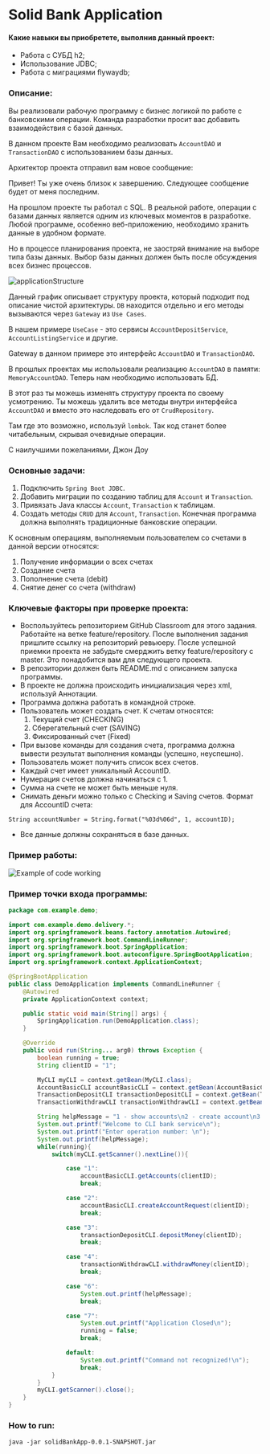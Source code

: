 # Solid Bank Application

#### Какие навыки вы приобретете, выполнив данный проект:
* Работа с СУБД h2;
* Использование JDBC;
* Работа с миграциями flywaydb;

### Описание:
Вы реализовали рабочую программу с бизнес логикой по работе с банковскими операции. Команда разработки просит вас добавить взаимодействия с базой данных.

В данном проекте Вам необходимо реализовать ```AccountDAO``` и ```TransactionDAO``` с использованием базы данных.

Архитектор проекта отправил вам новое сообщение:

Привет! Ты уже очень близок к завершению. Следующее сообщение будет от меня последним.

На прошлом проекте ты работал с SQL. В реальной работе, операции с базами данных является одним из ключевых моментов в разработке. Любой программе, особенно веб-приложению, необходимо хранить данные в удобном формате.

Но в процессе планирования проекта, не заостряй внимание на выборе типа базы данных. Выбор базы данных должен быть после обсуждения всех бизнес процессов.

![applicationStructure](https://ucarecdn.com/ab40e4af-5ca4-4531-99be-cda03c52c738/)

Данный график описывает структуру проекта, который подходит под описание чистой архитектуры. ```DB``` находится отдельно и его методы вызываются через ```Gateway``` из ```Use Cases```.

В нашем примере ```UseCase``` - это сервисы ```AccountDepositService```, ```AccountListingService``` и другие.

Gateway в данном примере это интерфейс ```AccountDAO``` и ```TransactionDAO```.

В прошлых проектах мы использовали реализацию ```AccountDAO``` в памяти: ```MemoryAccountDAO```. Теперь нам необходимо использовать БД.

В этот раз ты можешь изменять структуру проекта по своему усмотрению. Ты можешь удалить все методы внутри интерфейса ```AccountDAO``` и вместо это наследовать его от ```CrudRepository```.

Там где это возможно, используй ```lombok```. Так код станет более читабельным, скрывая очевидные операции.

С наилучшими пожеланиями, Джон Доу

### Основные задачи:
1. Подключить ```Spring Boot JDBC```.
2. Добавить миграции по созданию таблиц для ```Account``` и ```Transaction```.
3. Привязать Java классы ```Account```, ```Transaction``` к таблицам.
4. Создать методы ```CRUD``` для ```Account```, ```Transaction```.
Конечная программа должна выполнять традиционные банковские операции.

К основным операциям, выполняемым пользователем со счетами в данной версии относятся:

1. Получение информации о всех счетах
2. Создание счета
3. Пополнение счета (debit)
4. Снятие денег со счета (withdraw)

### Ключевые факторы при проверке проекта:

* Воспользуйтесь репозиторием GitHub Classroom для этого задания. Работайте на ветке feature/repository. После выполнения задания пришлите ссылку на репозиторий ревьюеру. После успешной приемки проекта не забудьте смерджить ветку feature/repository с master. Это понадобится вам для следующего проекта.
* В репозитории должен быть README.md с описанием запуска программы.
* В проекте не должна происходить инициализация через xml, используй Аннотации.
* Программа должна работать в командной строке.
* Пользователь может создать счет. К счетам относятся:
	1. Текущий счет (CHECKING)
	2. Сберегательный счет (SAVING)
	3. Фиксированный счет (Fixed)
* При вызове команды для создания счета, программа должна вывести результат выполнения команды (успешно, неуспешно).
* Пользователь может получить список всех счетов.
* Каждый счет имеет уникальный AccountID.
* Нумерация счетов должна начинаться с 1.
* Сумма на счете не может быть меньше нуля.
* Снимать деньги можно только с Checking и Saving счетов. Формат для AccountID счета:
```
String accountNumber = String.format("%03d%06d", 1, accountID);
```
* Все данные должны сохраняться в базе данных.

### Пример работы:
![Example of code working](https://ucarecdn.com/4f99674b-c562-48ce-8c76-6752d8624bcf/)

### Пример точки входа программы:
```java
package com.example.demo;

import com.example.demo.delivery.*;
import org.springframework.beans.factory.annotation.Autowired;
import org.springframework.boot.CommandLineRunner;
import org.springframework.boot.SpringApplication;
import org.springframework.boot.autoconfigure.SpringBootApplication;
import org.springframework.context.ApplicationContext;

@SpringBootApplication
public class DemoApplication implements CommandLineRunner {
	@Autowired
	private ApplicationContext context;

	public static void main(String[] args) {
		SpringApplication.run(DemoApplication.class);
	}

	@Override
	public void run(String... arg0) throws Exception {
		boolean running = true;
		String clientID = "1";

		MyCLI myCLI = context.getBean(MyCLI.class);
		AccountBasicCLI accountBasicCLI = context.getBean(AccountBasicCLI.class);
		TransactionDepositCLI transactionDepositCLI = context.getBean(TransactionDepositCLI.class);
		TransactionWithdrawCLI transactionWithdrawCLI = context.getBean(TransactionWithdrawCLI.class);

		String helpMessage = "1 - show accounts\n2 - create account\n3 - deposit\n4 - withdraw\n5 - transfer\n6 - this message\n7 - exit\n";
        System.out.printf("Welcome to CLI bank service\n");
        System.out.printf("Enter operation number: \n");
        System.out.printf(helpMessage);
        while(running){
            switch(myCLI.getScanner().nextLine()){

                case "1":
                    accountBasicCLI.getAccounts(clientID);
                    break;

                case "2":
                    accountBasicCLI.createAccountRequest(clientID);
                    break;

                case "3":
                    transactionDepositCLI.depositMoney(clientID);
                    break;

                case "4":
                    transactionWithdrawCLI.withdrawMoney(clientID);
                    break;

                case "6":
                    System.out.printf(helpMessage);
                    break;

                case "7":
                    System.out.printf("Application Closed\n");
                    running = false;
                    break;

                default:
                    System.out.printf("Command not recognized!\n");
                    break;
            }
        }
        myCLI.getScanner().close();
	}
}
```
### How to run:
```
java -jar solidBankApp-0.0.1-SNAPSHOT.jar
```
